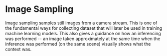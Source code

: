 # Image Sampling

Image sampling samples still images from a camera stream. This is one of the fundamental ways for collecting dataset that will later be used in training machine learning models. This also gives a guidance on how an inferencing was performed -- an image taken approximately at the same time when the inference was performed (on the same scene) visually shows what the context was.